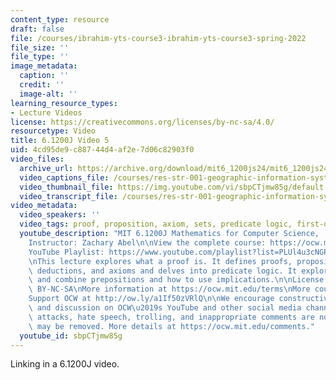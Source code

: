 ```yaml
---
content_type: resource
draft: false
file: /courses/ibrahim-yts-course3-ibrahim-yts-course3-spring-2022
file_size: ''
file_type: ''
image_metadata:
  caption: ''
  credit: ''
  image-alt: ''
learning_resource_types:
- Lecture Videos
license: https://creativecommons.org/licenses/by-nc-sa/4.0/
resourcetype: Video
title: 6.1200J Video 5
uid: 4cd95de9-c887-44d4-af2e-7d06c82903f0
video_files:
  archive_url: https://archive.org/download/mit6_1200js24/mit6_1200js24_lec01_360p.mp4
  video_captions_file: /courses/res-str-001-geographic-information-system-gis-tutorial-january-iap-2022/61200-sp24-lecture01-2024feb06.vtt
  video_thumbnail_file: https://img.youtube.com/vi/sbpCTjmw85g/default.jpg
  video_transcript_file: /courses/res-str-001-geographic-information-system-gis-tutorial-january-iap-2022/61200-sp24-lecture01-2024feb06.pdf
video_metadata:
  video_speakers: ''
  video_tags: proof, proposition, axiom, sets, predicate logic, first-order logic
  youtube_description: "MIT 6.1200J Mathematics for Computer Science,  Spring 2024\n\
    Instructor: Zachary Abel\n\nView the complete course: https://ocw.mit.edu/courses/6-1200j-mathematics-for-computer-science-spring-2024/\n\
    YouTube Playlist: https://www.youtube.com/playlist?list=PLUl4u3cNGP61VNvICqk2HXJTonnKgAc9d\n\
    \nThis lecture explores what a proof is. It defines proofs, propositions, logical\
    \ deductions, and axioms and delves into predicate logic. It explores how to use\
    \ and combine prepositions and how to use implications.\n\nLicense: Creative Commons\
    \ BY-NC-SA\nMore information at https://ocw.mit.edu/terms\nMore courses at https://ocw.mit.edu\n\
    Support OCW at http://ow.ly/a1If50zVRlQ\n\nWe encourage constructive comments\
    \ and discussion on OCW\u2019s YouTube and other social media channels. Personal\
    \ attacks, hate speech, trolling, and inappropriate comments are not allowed and\
    \ may be removed. More details at https://ocw.mit.edu/comments."
  youtube_id: sbpCTjmw85g
---
```

Linking in a 6.1200J video.
